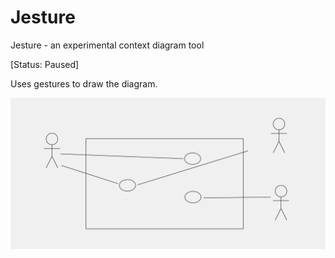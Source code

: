 # Jesture
Jesture - an experimental context diagram tool

[Status: Paused]

Uses gestures to draw the diagram.

![alt tag](screenshot.png)
